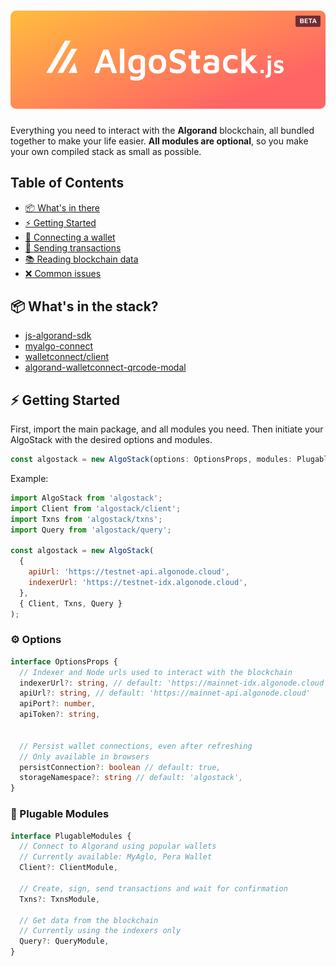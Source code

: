 # ![AlgoStack.js](algostack-badge.svg)


Everything you need to interact with the **Algorand** blockchain, all bundled together to make your life easier. **All modules are optional**, so you make your own compiled stack as small as possible.

## Table of Contents

- [📦 What's in there](#whats-bundled-in-the-stack)
- [⚡ Getting Started](#getting-started)
- [🔐 Connecting a wallet](/doc/client.md)
- [📡 Sending transactions](/doc/txns.md)
- [📚 Reading blockchain data](/doc/query.md)
- [❌ Common issues](/doc/issues.md)


## 📦 What's in the stack?
- [js-algorand-sdk](https://github.com/algorand/js-algorand-sdk)
- [myalgo-connect](https://github.com/randlabs/myalgo-connect)
- [walletconnect/client](https://github.com/WalletConnect/walletconnect-monorepo)
- [algorand-walletconnect-qrcode-modal](https://github.com/algorand/walletconnect-monorepo)



## ⚡ Getting Started

First, import the main package, and all modules you need. Then initiate your AlgoStack with the desired options and modules.

```ts
const algostack = new AlgoStack(options: OptionsProps, modules: PlugableModules)
```

Example: 

```js
import AlgoStack from 'algostack';
import Client from 'algostack/client';
import Txns from 'algostack/txns';
import Query from 'algostack/query';

const algostack = new AlgoStack(
  {
    apiUrl: 'https://testnet-api.algonode.cloud',
    indexerUrl: 'https://testnet-idx.algonode.cloud', 
  }, 
  { Client, Txns, Query }
);
```


### ⚙️ Options
```ts
interface OptionsProps {
  // Indexer and Node urls used to interact with the blockchain
  indexerUrl?: string, // default: 'https://mainnet-idx.algonode.cloud'
  apiUrl?: string, // default: 'https://mainnet-api.algonode.cloud'
  apiPort?: number,
  apiToken?: string,
  

  // Persist wallet connections, even after refreshing
  // Only available in browsers
  persistConnection?: boolean // default: true,
  storageNamespace?: string // default: 'algostack',
}
```


### 🔌 Plugable Modules

```ts
interface PlugableModules {
  // Connect to Algorand using popular wallets
  // Currently available: MyAglo, Pera Wallet
  Client?: ClientModule,
  
  // Create, sign, send transactions and wait for confirmation 
  Txns?: TxnsModule,

  // Get data from the blockchain
  // Currently using the indexers only
  Query?: QueryModule,
} 
```